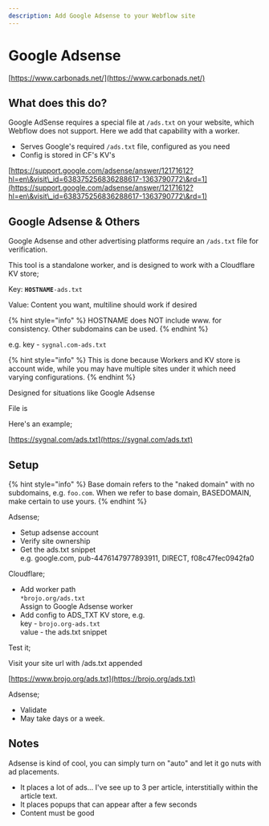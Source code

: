 ```yaml
---
description: Add Google Adsense to your Webflow site
---
```


# Google Adsense

[https://www.carbonads.net/](https://www.carbonads.net/)

## What does this do?

Google AdSense requires a special file at `/ads.txt` on your website, which Webflow does not support. Here we add that capability with a worker.

* Serves Google's required `/ads.txt` file, configured as you need
* Config is stored in CF's KV's&#x20;

[https://support.google.com/adsense/answer/12171612?hl=en\&visit\_id=638375256836288617-1363790772\&rd=1](https://support.google.com/adsense/answer/12171612?hl=en\&visit\_id=638375256836288617-1363790772\&rd=1)





## Google Adsense & Others

Google Adsense and other advertising platforms require an `/ads.txt` file for verification.&#x20;

This tool is a standalone worker, and is designed to work with a Cloudflare KV store;

Key: **`HOSTNAME`**`-ads.txt`

Value: Content you want, multiline should work if desired&#x20;

{% hint style="info" %}
HOSTNAME does NOT include www. for consistency. Other subdomains can be used.
{% endhint %}

e.g. key - `sygnal.com-ads.txt`



{% hint style="info" %}
This is done because Workers and KV store is account wide, while you may have multiple sites under it which need varying configurations.
{% endhint %}



Designed for situations like Google Adsense

File is&#x20;

Here's an example; &#x20;

[https://sygnal.com/ads.txt](https://sygnal.com/ads.txt)









## Setup

{% hint style="info" %}
Base domain refers to the "naked domain" with no subdomains, e.g. `foo.com`.  When we refer to base domain, BASEDOMAIN, make certain to use yours.
{% endhint %}

Adsense;&#x20;

* Setup adsense account
* Verify site ownership
* Get the ads.txt snippet\
  e.g. google.com, pub-4476147977893911, DIRECT, f08c47fec0942fa0

Cloudflare;&#x20;

* Add worker path\
  `*brojo.org/ads.txt`\
  Assign to Google Adsense worker
* Add config to ADS\_TXT KV store, e.g. \
  key - `brojo.org-ads.txt`\
  value - the ads.txt snippet

Test it;

Visit your site url with /ads.txt appended&#x20;

[https://www.brojo.org/ads.txt](https://brojo.org/ads.txt)

Adsense;

* Validate&#x20;
* May take days or a week.&#x20;

## Notes

Adsense is kind of cool, you can simply turn on "auto" and let it go nuts with ad placements.

* It places a lot of ads... I've see up to 3 per article, interstitially within the article text.&#x20;
* It places popups that can appear after a few seconds&#x20;
* Content must be good&#x20;









&#x20;

